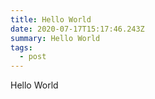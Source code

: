 ```yaml
---
title: Hello World
date: 2020-07-17T15:17:46.243Z
summary: Hello World
tags:
  - post
---
```

Hello World